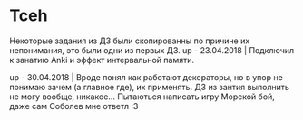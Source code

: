 # Tceh

Некоторые задания из ДЗ были скопированны по причине их непонимания, это были одни из первых ДЗ.
up - 23.04.2018 | Подключил к занатию Anki и эффект интервальной памяти.


up - 30.04.2018 | Вроде понял как работают декораторы, но в упор не понимаю зачем (а главное где), их применять. ДЗ из зантия выполнить не могу вообще, никакое... 
Пытаються написать игру Морской бой, даже сам Соболев мне ответл :3
